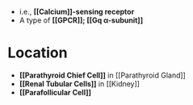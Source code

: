- i.e., **[[Calcium]]-sensing receptor**
- A type of **[[GPCR]]; [[Gq α-subunit]]**

# Location
- **[[Parathyroid Chief Cell]]** in [[Parathyroid Gland]]
- **[[Renal Tubular Cells]]** in [[Kidney]]
- **[[Parafollicular Cell]]**